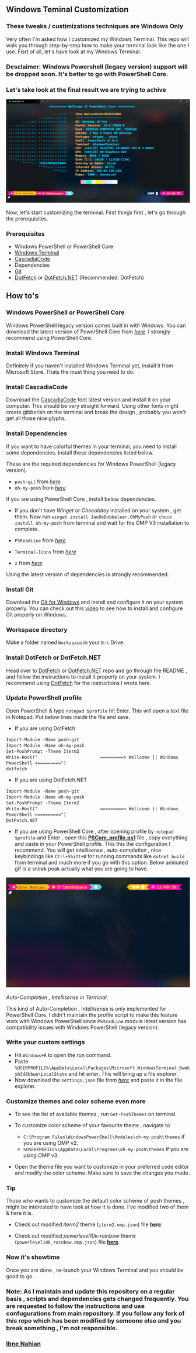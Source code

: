 ## Windows Teminal Customization

### These tweaks / custimizations techniques are Windows Only

Very often I'm asked how I customized my Windows Terminal. This repo will walk you through step-by-step how to make your terminal look like the one I use.
Fisrt of all, let's have look at my Windows Terminal.

### Desclaimer: Windows Powershell (legacy version) support will be dropped soon. It's better to go with PowerShell Core.

### Let's take look at the final result we are trying to achive

![preview](https://github.com/evilprince2009/Windows-Terminal-Customization/blob/main/images/preview.gif)

Now, let's start customizing the terminal. First things first , let's go through the prerequisites.

### Prerequisites

- Windows PowerShell or PowerShell Core
- [Windows Terminal](https://www.microsoft.com/en-us/p/windows-terminal/9n0dx20hk701#activetab=pivot:overviewtab)
- [CascadiaCode](https://github.com/ryanoasis/nerd-fonts/releases/download/v2.1.0/CascadiaCode.zip)
- Dependencies
- [Git](https://git-scm.com/downloads)
- [DotFetch](https://github.com/evilprince2009/DotFetch) or [DotFetch.NET](https://github.com/evilprince2009/DotFetch.NET) (Recommended: DotFetch)

## How to's

### Windows PowerShell or PowerShell Core

Windows PowerShell legacy version comes built in with Windows. You can download the latest version of PowerShell Core from _[here](https://github.com/PowerShell/PowerShell/releases)_. I strongly recommend using PowerShell Core.

### Install Windows Terminal

Definitely if you haven't installed Windows Terminal yet, install it from Microsoft Store. Thats the must thing you need to do.

### Install CascadiaCode

Download the [CascadiaCode](https://github.com/ryanoasis/nerd-fonts/releases/download/v2.1.0/CascadiaCode.zip) font latest version and install it on your computer. This should be very straight forward. Using other fonts might create gibberish on the terminal and break the design , probably you won't get all those nice glyphs.

### Install Dependencies

If you want to have colorful themes in your terminal, you need to install some dependencies. Install these dependencies listed below.

These are the required dependencies for Windows PowerShell (legacy version).

- `posh-git` from _[here](https://www.powershellgallery.com/packages/posh-git/)_
- `oh-my-posh` from _[here](https://www.powershellgallery.com/packages/oh-my-posh/)_

If you are using PowerShell Core , install below dependencies.

- If you don't have _Winget_ or _Chocolatey_ installed on your system , get them. Now run `winget install JanDeDobbeleer.OhMyPosh` or `choco install oh-my-posh` from terminal and wait for the OMP V3 installation to complete.

- `PSReadLine` from _[here](https://www.powershellgallery.com/packages/PSReadLine/2.2.0-beta1)_
- `Terminal-Icons` from _[here](https://www.powershellgallery.com/packages/Terminal-Icons/)_
- `z` from _[here](https://www.powershellgallery.com/packages/z/1.1.13)_

Using the latest version of dependencies is strongly recommended.

### Install Git

Download the [Git for Windows](https://gitforwindows.org/downloads) and install and configure it on your system properly. You can check out this [video](https://www.youtube.com/watch?v=8JJ101D3knE&t=762s) to see how to install and configure Git properly on Windows.

### Workspace directory

Make a folder named `Workspace` in your `D:\` Drive.

### Install DotFetch or DotFetch.NET

Head over to [DotFetch](https://github.com/evilprince2009/DotFetch) or [DotFetch.NET](https://github.com/evilprince2009/DotFetch.NET) repo and go through the README , and follow the instructions to install it properly on your system. I recommend using [DotFetch](https://github.com/evilprince2009/DotFetch) for the instructions I wrote here.

### Update PowerShell profile

Open PowerShell & type `notepad $profile` hit Enter. This will open a text file in Notepad. Put below lines inside the file and save.

- If you are using DotFetch

```
Import-Module -Name posh-git
Import-Module -Name oh-my-posh
Set-PoshPrompt -Theme Iterm2
Write-Host("                        =========> Wellcome || Windows PowerShell <=========")
dotfetch
```

- If you are using DotFetch.NET

```
Import-Module -Name posh-git
Import-Module -Name oh-my-posh
Set-PoshPrompt -Theme Iterm2
Write-Host("                        =========> Wellcome || Windows PowerShell <=========")
DotFetch.NET
```

- If you are using PowerShell Core , after opening profile by `notepad $profile` and Enter , open this **[PSCore_profile.ps1](https://github.com/evilprince2009/Windows-Terminal-Customization/blob/main/PSCore_profile.ps1)** file , copy everything and paste in your PowerShell profile. This this the configuration I recommend. You will get intellisense , auto-completion , nice keybindings like `Ctrl+Shift+B` for running commands like `dotnet build` from terminal and much more if you go with this option. Below animated gif is a sneak peak actually what you are going to have.

![terminal-intellisense](https://github.com/evilprince2009/Windows-Terminal-Customization/blob/main/images/terminal-intellisense.gif)

_Auto-Completion , Intellisense in Terminal._

This kind of Auto-Completion , Intellisense is only implemented for PowerShell Core. I didn't maintain the profile script to make this feature work with Windows PowerShell since `PSReadLine` module latest version has compatibility issues with Windows PowerShell (legacy version).

### Write your custom settings

- Hit `Windows+R` to open the run command.
- Paste `%USERPROFILE%\AppData\Local\Packages\Microsoft.WindowsTerminal_8wekyb3d8bbwe\LocalState` and hit enter. This will bring up a file explorer.
- Now download the `settings.json` file from _[here](https://github.com/evilprince2009/Windows-Terminal-Customization/blob/main/settings.json)_ and paste it in the file explorer.

### Customize themes and color scheme even more

- To see the list of available themes , run `Get-PoshThemes` on terminal.
- To customize color scheme of your favourite theme , navigate to
  - `C:\Program Files\WindowsPowerShell\Modules\oh-my-posh\themes` if you are using OMP v2.
  - `%USERPROFILE%\AppData\Local\Programs\oh-my-posh\themes` if you are using OMP v3.

- Open the theme file you want to customize in your preferred code editor and modify the color scheme. Make sure to save the changes you made.

### Tip

Those who wants to customize the default color scheme of posh themes , might be interested to have look at how it is done. I've modified two of them & here it is.

- Check out modified _iterm2_ theme (`iterm2.omp.json`) file _**[here](https://github.com/evilprince2009/Windows-Terminal-Customization/blob/main/modified_posh_themes/iterm2.omp.json)**_.

- Check out modified _powerlevel10k-rainbow_ theme (`powerlevel10k_rainbow.omp.json`) file **[here](https://github.com/evilprince2009/Windows-Terminal-Customization/blob/main/modified_posh_themes/powerlevel10k_rainbow.omp.json)**.

### Now it's showtime

Once you are done , re-launch your Windows Terminal and you should be good to go.

### Note: As I maintain and update this repository on a regular basis , scripts and dependencies gets changed frequently. You are requested to follow the instructions and use confugurations from main repository. If you follow any fork of this repo which has been modified by someone else and you break something , I'm not responsible.

### [Ibne Nahian](www.facebook.com/evilprince2009)
